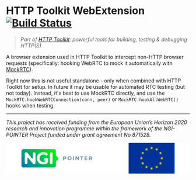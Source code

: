 # HTTP Toolkit WebExtension [![Build Status](https://github.com/httptoolkit/webextension/workflows/CI/badge.svg)](https://github.com/httptoolkit/webextension/actions)

> _Part of [HTTP Toolkit](https://httptoolkit.tech): powerful tools for building, testing & debugging HTTP(S)_

A browser extension used in HTTP Toolkit to intercept non-HTTP browser requests (specifically: hooking WebRTC to mock it automatically with [MockRTC](https://github.com/httptoolkit/mockrtc)).

Right now this is not useful standalone - only when combined with HTTP Toolkit for setup. In future it may be usable for automated RTC testing (but not today). Instead, it's best to use MockRTC directly, and use the `MockRTC.hookWebRTCConnection(conn, peer)` or `MockRTC.hookAllWebRTC()` hooks when testing.

---

_This‌ ‌project‌ ‌has‌ ‌received‌ ‌funding‌ ‌from‌ ‌the‌ ‌European‌ ‌Union’s‌ ‌Horizon‌ ‌2020‌‌ research‌ ‌and‌ ‌innovation‌ ‌programme‌ ‌within‌ ‌the‌ ‌framework‌ ‌of‌ ‌the‌ ‌NGI-POINTER‌‌ Project‌ ‌funded‌ ‌under‌ ‌grant‌ ‌agreement‌ ‌No‌ 871528._

![The NGI logo and EU flag](./ngi-eu-footer.png)